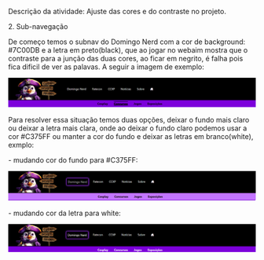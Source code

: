 Descrição da atividade: Ajuste das cores e do contraste no projeto.

<p> 2. Sub-navegação</p>
<p>De começo temos o subnav do Domingo Nerd com a cor de background: #7C00DB e a letra em preto(black), que ao jogar no webaim mostra que o contraste para a junção das duas cores, ao ficar em negrito, é falha pois fica dificil de ver as palavas. A seguir a imagem de exemplo:</p>
<img src="imagem/sub-nav-dn.png">
<p>Para resolver essa situação temos duas opções, deixar o fundo mais claro ou deixar a letra mais clara, onde ao deixar o fundo claro podemos usar a cor #C375FF ou manter a cor do fundo e deixar as letras em branco(white), exmplo:</p>
<p>- mudando cor do fundo para #C375FF:</p>
<img src="imagem/sub-nav-dn2.png">
<p>- mudando cor da letra para white:</p>
<img src="imagem/sub-nav-dn3.png">